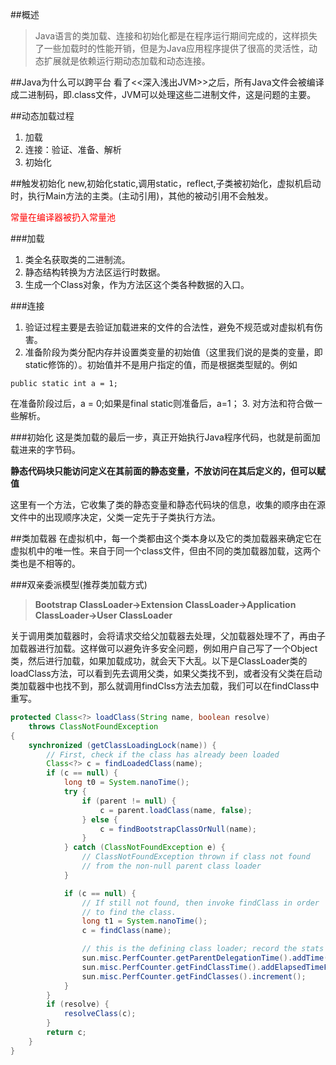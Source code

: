 ##概述
>Java语言的类加载、连接和初始化都是在程序运行期间完成的，这样损失了一些加载时的性能开销，但是为Java应用程序提供了很高的灵活性，动态扩展就是依赖运行期动态加载和动态连接。

##Java为什么可以跨平台
看了<<深入浅出JVM>>之后，所有Java文件会被编译成二进制码，即.class文件，JVM可以处理这些二进制文件，这是问题的主要。

##动态加载过程
1. 加载
2. 连接：验证、准备、解析
3. 初始化

##触发初始化
new,初始化static,调用static，reflect,子类被初始化，虚拟机启动时，执行Main方法的主类。(主动引用)，其他的被动引用不会触发。

<font color=red>常量在编译器被扔入常量池</font>

###加载
1. 类全名获取类的二进制流。
2. 静态结构转换为方法区运行时数据。
3. 生成一个Class对象，作为方法区这个类各种数据的入口。

###连接
1. 验证过程主要是去验证加载进来的文件的合法性，避免不规范或对虚拟机有伤害。
2. 准备阶段为类分配内存并设置类变量的初始值（这里我们说的是类的变量，即static修饰的）。初始值并不是用户指定的值，而是根据类型赋的。例如
```
public static int a = 1;
```
在准备阶段过后，a = 0;如果是final static则准备后，a=1；
3. 对方法和符合做一些解析。

###初始化
这是类加载的最后一步，真正开始执行Java程序代码，也就是前面加载进来的字节码。

**静态代码块只能访问定义在其前面的静态变量，不放访问在其后定义的，但可以赋值**

这里有一个<clinit>方法，它收集了类的静态变量和静态代码块的信息，收集的顺序由在源文件中的出现顺序决定，父类一定先于子类执行<clinit>方法。

##类加载器
在虚拟机中，每一个类都由这个类本身以及它的类加载器来确定它在虚拟机中的唯一性。来自于同一个class文件，但由不同的类加载器加载，这两个类也是不相等的。

###双亲委派模型(推荐类加载方式)
>**Bootstrap ClassLoader->Extension ClassLoader->Application ClassLoader->User ClassLoader**

关于调用类加载器时，会将请求交给父加载器去处理，父加载器处理不了，再由子加载器进行加载。这样做可以避免许多安全问题，例如用户自己写了一个Object类，然后进行加载，如果加载成功，就会天下大乱。以下是ClassLoader类的loadClass方法，可以看到先去调用父类，如果父类找不到，或者没有父类在启动类加载器中也找不到，那么就调用findClss方法去加载，我们可以在findClass中重写。

```java
protected Class<?> loadClass(String name, boolean resolve)
    throws ClassNotFoundException
{
    synchronized (getClassLoadingLock(name)) {
        // First, check if the class has already been loaded
        Class<?> c = findLoadedClass(name);
        if (c == null) {
            long t0 = System.nanoTime();
            try {
                if (parent != null) {
                    c = parent.loadClass(name, false);
                } else {
                    c = findBootstrapClassOrNull(name);
                }
            } catch (ClassNotFoundException e) {
                // ClassNotFoundException thrown if class not found
                // from the non-null parent class loader
            }

            if (c == null) {
                // If still not found, then invoke findClass in order
                // to find the class.
                long t1 = System.nanoTime();
                c = findClass(name);

                // this is the defining class loader; record the stats
                sun.misc.PerfCounter.getParentDelegationTime().addTime(t1 - t0);
                sun.misc.PerfCounter.getFindClassTime().addElapsedTimeFrom(t1);
                sun.misc.PerfCounter.getFindClasses().increment();
            }
        }
        if (resolve) {
            resolveClass(c);
        }
        return c;
    }
}
```
